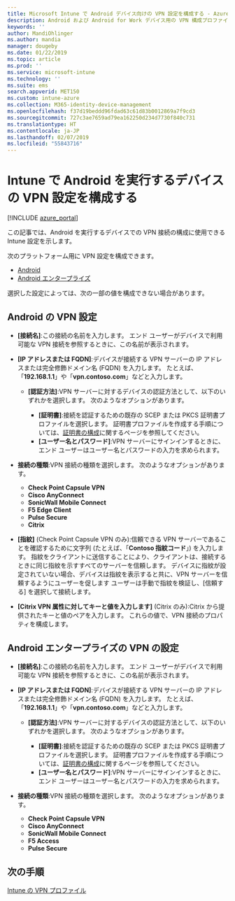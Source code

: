 ```yaml
---
title: Microsoft Intune で Android デバイス向けの VPN 設定を構成する - Azure | Microsoft Docs
description: Android および Android for Work デバイス用の VPN 構成プロファイルを作成する場合は、接続名、VPN サーバーの IP アドレスまたは FQDN を入力し、ユーザーが VPN サーバーの認証を受ける方法を選択してから、Citrix、SonicWall、Check Point Capsule、Pulse Secure、Microsoft Edge の接続の種類を選択します。
keywords: ''
author: MandiOhlinger
ms.author: mandia
manager: dougeby
ms.date: 01/22/2019
ms.topic: article
ms.prod: ''
ms.service: microsoft-intune
ms.technology: ''
ms.suite: ems
search.appverid: MET150
ms.custom: intune-azure
ms.collection: M365-identity-device-management
ms.openlocfilehash: f37d19beddd96fdad63c61d83b0012869a7f9cd3
ms.sourcegitcommit: 727c3ae7659ad79ea162250d234d7730f840c731
ms.translationtype: HT
ms.contentlocale: ja-JP
ms.lasthandoff: 02/07/2019
ms.locfileid: "55843716"
---
```

# <a name="configure-vpn-settings-for-devices-running-android-in-intune"></a>Intune で Android を実行するデバイスの VPN 設定を構成する

[!INCLUDE [azure_portal](./includes/azure_portal.md)]

この記事では、Android を実行するデバイスでの VPN 接続の構成に使用できる Intune 設定を示します。

次のプラットフォーム用に VPN 設定を構成できます。

- [Android](#android-vpn-settings)
- [Android エンタープライズ](#android-enterprise-vpn-settings)

選択した設定によっては、次の一部の値を構成できない場合があります。

## <a name="android-vpn-settings"></a>Android の VPN 設定

- **[接続名]**:この接続の名前を入力します。 エンド ユーザーがデバイスで利用可能な VPN 接続を参照するときに、この名前が表示されます。
- **[IP アドレスまたは FQDN]**:デバイスが接続する VPN サーバーの IP アドレスまたは完全修飾ドメイン名 (FQDN) を入力します。 たとえば、「**192.168.1.1**」や「**vpn.contoso.com**」などと入力します。

  - **[認証方法]**:VPN サーバーに対するデバイスの認証方法として、以下のいずれかを選択します。 次のようなオプションがあります。

    - **[証明書]**:接続を認証するための既存の SCEP または PKCS 証明書プロファイルを選択します。 証明書プロファイルを作成する手順については、[証明書の構成](certificates-configure.md)に関するページを参照してください。
    - **[ユーザー名とパスワード]**:VPN サーバーにサインインするときに、エンド ユーザーはユーザー名とパスワードの入力を求められます。

- **接続の種類**:VPN 接続の種類を選択します。 次のようなオプションがあります。

  - **Check Point Capsule VPN**
  - **Cisco AnyConnect**
  - **SonicWall Mobile Connect**
  - **F5 Edge Client**
  - **Pulse Secure**
  - **Citrix**

- **[指紋]** (Check Point Capsule VPN のみ):信頼できる VPN サーバーであることを確認するために文字列 (たとえば、「**Contoso 指紋コード**」) を入力します。 指紋をクライアントに送信することにより、クライアントは、接続するときに同じ指紋を示すすべてのサーバーを信頼します。 デバイスに指紋が設定されていない場合、デバイスは指紋を表示すると共に、VPN サーバーを信頼するようにユーザーを促します ユーザーは手動で指紋を検証し、[信頼する] を選択して接続します。
- **[Citrix VPN 属性に対してキーと値を入力します]** (Citrix のみ):Citrix から提供されたキーと値のペアを入力します。 これらの値で、VPN 接続のプロパティを構成します。

## <a name="android-enterprise-vpn-settings"></a>Android エンタープライズの VPN の設定

- **[接続名]**:この接続の名前を入力します。 エンド ユーザーがデバイスで利用可能な VPN 接続を参照するときに、この名前が表示されます。
- **[IP アドレスまたは FQDN]**:デバイスが接続する VPN サーバーの IP アドレスまたは完全修飾ドメイン名 (FQDN) を入力します。 たとえば、「**192.168.1.1**」や「**vpn.contoso.com**」などと入力します。

  - **[認証方法]**:VPN サーバーに対するデバイスの認証方法として、以下のいずれかを選択します。 次のようなオプションがあります。
  
    - **[証明書]**:接続を認証するための既存の SCEP または PKCS 証明書プロファイルを選択します。 証明書プロファイルを作成する手順については、[証明書の構成](certificates-configure.md)に関するページを参照してください。
    - **[ユーザー名とパスワード]**:VPN サーバーにサインインするときに、エンド ユーザーはユーザー名とパスワードの入力を求められます。

- **接続の種類**:VPN 接続の種類を選択します。 次のようなオプションがあります。

  - **Check Point Capsule VPN**
  - **Cisco AnyConnect**
  - **SonicWall Mobile Connect**
  - **F5 Access**
  - **Pulse Secure**

## <a name="next-steps"></a>次の手順
[Intune の VPN プロファイル](vpn-settings-configure.md)
